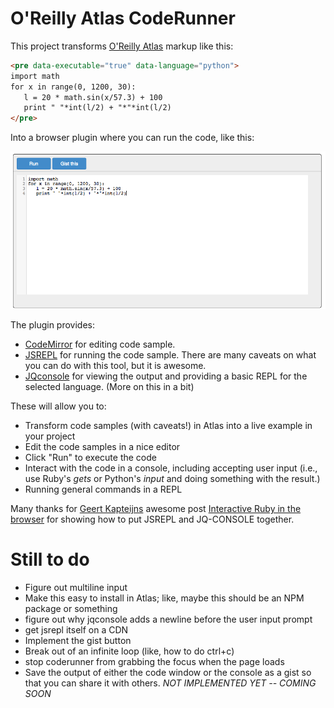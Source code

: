 # O'Reilly Atlas CodeRunner

This project transforms [O'Reilly Atlas](https://atlas.oreilly.com/) markup like this:

```html
<pre data-executable="true" data-language="python">
import math
for x in range(0, 1200, 30):
   l = 20 * math.sin(x/57.3) + 100
   print " "*int(l/2) + "*"*int(l/2)
</pre>
```

Into a browser plugin where you can run the code, like this:

<img src="orm-coderunner-jsrepl.png"></img>

The plugin provides:

* [CodeMirror](https://github.com/marijnh/codemirror) for editing code sample.
* [JSREPL](https://github.com/replit/jsrepl) for running the code sample.  There are many caveats on what you can do with this tool, but it is awesome.
* [JQconsole](https://github.com/replit/jq-console) for viewing the output and providing a basic REPL for the selected language. (More on this in a bit)

These will allow you to:

* Transform code samples (with caveats!) in Atlas into a live example in your project
* Edit the code samples in a nice editor
* Click "Run" to execute the code
* Interact with the code in a console, including accepting user input (i.e., use Ruby's _gets_ or Python's _input_ and doing something with the result.)
* Running general commands in a REPL

Many thanks for [Geert Kapteijns](http://kapteijns.org/) awesome post [Interactive Ruby in the browser](http://kapteijns.org/2014/03/21/ruby-repl-in-javascript.html) for showing how to put JSREPL and JQ-CONSOLE together.

# Still to do

* Figure out multiline input
* Make this easy to install in Atlas; like, maybe this should be an NPM package or something
* figure out why jqconsole adds a newline before the user input prompt
* get jsrepl itself on a CDN
* Implement the gist button 
* Break out of an infinite loop (like, how to do ctrl+c)
* stop coderunner from grabbing the focus when the page loads
* Save the output of either the code window or the console as a gist so that you can share it with others. *NOT IMPLEMENTED YET -- COMING SOON*


